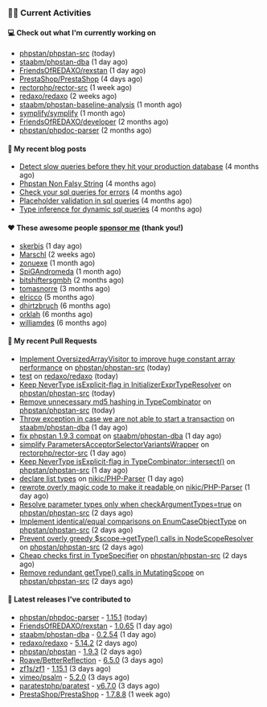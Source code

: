 ### 👨‍💻 Current Activities


#### 💻 Check out what I'm currently working on

- [phpstan/phpstan-src](https://github.com/phpstan/phpstan-src) (today)
- [staabm/phpstan-dba](https://github.com/staabm/phpstan-dba) (1 day ago)
- [FriendsOfREDAXO/rexstan](https://github.com/FriendsOfREDAXO/rexstan) (1 day ago)
- [PrestaShop/PrestaShop](https://github.com/PrestaShop/PrestaShop) (4 days ago)
- [rectorphp/rector-src](https://github.com/rectorphp/rector-src) (1 week ago)
- [redaxo/redaxo](https://github.com/redaxo/redaxo) (2 weeks ago)
- [staabm/phpstan-baseline-analysis](https://github.com/staabm/phpstan-baseline-analysis) (1 month ago)
- [symplify/symplify](https://github.com/symplify/symplify) (1 month ago)
- [FriendsOfREDAXO/developer](https://github.com/FriendsOfREDAXO/developer) (2 months ago)
- [phpstan/phpdoc-parser](https://github.com/phpstan/phpdoc-parser) (2 months ago)


#### 📜 My recent blog posts

- [Detect slow queries before they hit your production database](https://staabm.github.io/2022/08/16/phpstan-dba-query-plan-analysis.html) (4 months ago)
- [Phpstan Non Falsy String](https://staabm.github.io/2022/08/11/phpstan-non-falsy-string.html) (4 months ago)
- [Check your sql queries for errors](https://staabm.github.io/2022/08/05/phpstan-dba-syntax-error-detection.html) (4 months ago)
- [Placeholder validation in sql queries](https://staabm.github.io/2022/07/30/phpstan-dba-placeholder-validation.html) (4 months ago)
- [Type inference for dynamic sql queries](https://staabm.github.io/2022/07/23/phpstan-dba-inference-placeholder.html) (4 months ago)


#### ❤️ These awesome people [sponsor me](https://github.com/sponsors/staabm) (thank you!)

- [skerbis](https://github.com/skerbis) (1 day ago)
- [Marschl](https://github.com/Marschl) (2 weeks ago)
- [zonuexe](https://github.com/zonuexe) (1 month ago)
- [SpiGAndromeda](https://github.com/SpiGAndromeda) (1 month ago)
- [bitshiftersgmbh](https://github.com/bitshiftersgmbh) (2 months ago)
- [tomasnorre](https://github.com/tomasnorre) (3 months ago)
- [elricco](https://github.com/elricco) (5 months ago)
- [dhirtzbruch](https://github.com/dhirtzbruch) (6 months ago)
- [orklah](https://github.com/orklah) (6 months ago)
- [williamdes](https://github.com/williamdes) (6 months ago)


#### 🔨 My recent Pull Requests

- [Implement OversizedArrayVisitor to improve huge constant array performance](https://github.com/phpstan/phpstan-src/pull/2116) on [phpstan/phpstan-src](https://github.com/phpstan/phpstan-src) (today)
- [test](https://github.com/redaxo/redaxo/pull/5445) on [redaxo/redaxo](https://github.com/redaxo/redaxo) (today)
- [Keep NeverType isExplicit-flag in InitializerExprTypeResolver](https://github.com/phpstan/phpstan-src/pull/2114) on [phpstan/phpstan-src](https://github.com/phpstan/phpstan-src) (today)
- [Remove unnecessary md5 hashing in TypeCombinator](https://github.com/phpstan/phpstan-src/pull/2113) on [phpstan/phpstan-src](https://github.com/phpstan/phpstan-src) (today)
- [Throw exception in case we are not able to start a transaction](https://github.com/staabm/phpstan-dba/pull/487) on [staabm/phpstan-dba](https://github.com/staabm/phpstan-dba) (1 day ago)
- [fix phpstan 1.9.3 compat](https://github.com/staabm/phpstan-dba/pull/486) on [staabm/phpstan-dba](https://github.com/staabm/phpstan-dba) (1 day ago)
- [simplify ParametersAcceptorSelectorVariantsWrapper](https://github.com/rectorphp/rector-src/pull/3200) on [rectorphp/rector-src](https://github.com/rectorphp/rector-src) (1 day ago)
- [Keep NeverType isExplicit-flag in TypeCombinator::intersect()](https://github.com/phpstan/phpstan-src/pull/2112) on [phpstan/phpstan-src](https://github.com/phpstan/phpstan-src) (1 day ago)
- [declare list types](https://github.com/nikic/PHP-Parser/pull/907) on [nikic/PHP-Parser](https://github.com/nikic/PHP-Parser) (1 day ago)
- [rewrote overly magic code to make it readable ](https://github.com/nikic/PHP-Parser/pull/906) on [nikic/PHP-Parser](https://github.com/nikic/PHP-Parser) (1 day ago)
- [Resolve parameter types only when checkArgumentTypes=true](https://github.com/phpstan/phpstan-src/pull/2106) on [phpstan/phpstan-src](https://github.com/phpstan/phpstan-src) (2 days ago)
- [Implement identical/equal comparisons on EnumCaseObjectType](https://github.com/phpstan/phpstan-src/pull/2105) on [phpstan/phpstan-src](https://github.com/phpstan/phpstan-src) (2 days ago)
- [Prevent overly greedy $scope-&gt;getType() calls in NodeScopeResolver](https://github.com/phpstan/phpstan-src/pull/2104) on [phpstan/phpstan-src](https://github.com/phpstan/phpstan-src) (2 days ago)
- [Cheap checks first in TypeSpecifier](https://github.com/phpstan/phpstan-src/pull/2103) on [phpstan/phpstan-src](https://github.com/phpstan/phpstan-src) (2 days ago)
- [Remove redundant getType() calls in MutatingScope](https://github.com/phpstan/phpstan-src/pull/2102) on [phpstan/phpstan-src](https://github.com/phpstan/phpstan-src) (2 days ago)


#### 🔭 Latest releases I've contributed to

- [phpstan/phpdoc-parser](https://github.com/phpstan/phpdoc-parser) - [1.15.1](https://github.com/phpstan/phpdoc-parser/releases/tag/1.15.1) (today)
- [FriendsOfREDAXO/rexstan](https://github.com/FriendsOfREDAXO/rexstan) - [1.0.65](https://github.com/FriendsOfREDAXO/rexstan/releases/tag/1.0.65) (1 day ago)
- [staabm/phpstan-dba](https://github.com/staabm/phpstan-dba) - [0.2.54](https://github.com/staabm/phpstan-dba/releases/tag/0.2.54) (1 day ago)
- [redaxo/redaxo](https://github.com/redaxo/redaxo) - [5.14.2](https://github.com/redaxo/redaxo/releases/tag/5.14.2) (2 days ago)
- [phpstan/phpstan](https://github.com/phpstan/phpstan) - [1.9.3](https://github.com/phpstan/phpstan/releases/tag/1.9.3) (2 days ago)
- [Roave/BetterReflection](https://github.com/Roave/BetterReflection) - [6.5.0](https://github.com/Roave/BetterReflection/releases/tag/6.5.0) (3 days ago)
- [zf1s/zf1](https://github.com/zf1s/zf1) - [1.15.1](https://github.com/zf1s/zf1/releases/tag/1.15.1) (3 days ago)
- [vimeo/psalm](https://github.com/vimeo/psalm) - [5.2.0](https://github.com/vimeo/psalm/releases/tag/5.2.0) (3 days ago)
- [paratestphp/paratest](https://github.com/paratestphp/paratest) - [v6.7.0](https://github.com/paratestphp/paratest/releases/tag/v6.7.0) (3 days ago)
- [PrestaShop/PrestaShop](https://github.com/PrestaShop/PrestaShop) - [1.7.8.8](https://github.com/PrestaShop/PrestaShop/releases/tag/1.7.8.8) (1 week ago)

